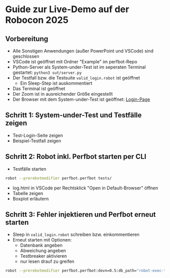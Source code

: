 # Guide zur Live-Demo auf der Robocon 2025

## Vorbereitung

- Alle Sonstigen Anwendungen (außer PowerPoint und VSCode) sind geschlossen
- VSCode ist geöffnet mit Ordner "Example" im perfbot-Repo
- Python-Server als System-under-Test ist im seperaten Terminal gestartet: `python3 sut/server.py`
- Der Testfall bzw. die Testsuite `valid_login.robot` ist geöffnet
    - Ein Sleep-Step ist auskommentiert
- Das Terminal ist geöffnet
- Der Zoom ist in ausreichender Größe eingestellt
- Der Browser mit dem System-under-Test ist geöffnet: [Login-Page](http://localhost:7272)

## Schritt 1: System-under-Test und Testfälle zeigen
- Test-Login-Seite zeigen
- Beispiel-Testfall zeigen

## Schritt 2: Robot inkl. Perfbot starten per CLI
- Testfälle starten
```bash
robot --prerebotmodifier perfbot.perfbot tests/
```
- log.html in VSCode per Rechtsklick "Open in Default-Browser" öffnen
- Tabelle zeigen
- Boxplot erläutern

## Schritt 3: Fehler injektieren und Perfbot erneut starten
- Sleep in `valid_login.robot` schreiben bzw. einkommentieren
- Erneut starten mit Optionen: 
    - Datenbank angeben
    - Abweichung angeben
    - Testbreaker aktivieren
    - nur lesen drauf zu greifen
```bash
robot --prerebotmodifier perfbot.perfbot:devn=0.5:db_path="robot-exec-times.db":testbreaker=True:readonly=True tests/
```
